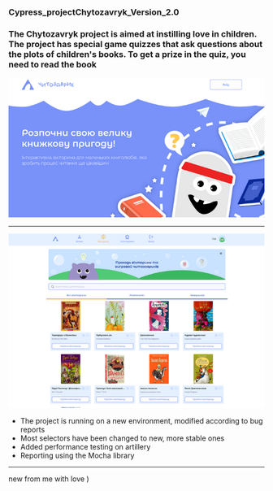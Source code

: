 ### Cypress_projectChytozavryk_Version_2.0
### The Chytozavryk project is aimed at instilling love in children. The project has special game quizzes that ask questions about the plots of children's books. To get a prize in the quiz, you need to read the book
![Alt text](images/main.png)
___
![Alt text](images/games.png)

- The project is running on a new environment, modified according to bug reports
- Most selectors have been changed to new, more stable ones
- Added performance testing on artillery
- Reporting using the Mocha library   
____
new  from me with love )
